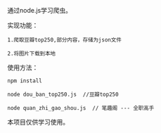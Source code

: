 通过node.js学习爬虫。

实现功能：

    1.爬取豆瓣top250,部分内容，存储为json文件

    2.将图片下载到本地

使用方法：

    npm install

    node dou_ban_top250.js  //豆瓣top250
    
    node quan_zhi_gao_shou.js  // 笔趣阁 --- 全职高手

本项目仅供学习使用。
